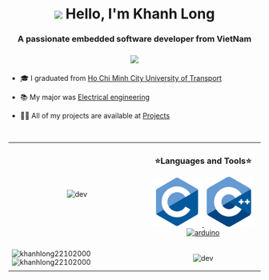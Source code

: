 <h1 align="center">
   <img src = "https://raw.githubusercontent.com/MartinHeinz/MartinHeinz/master/wave.gif" width = 40px> Hello, I'm Khanh Long
</h1>
<h3 align="center">
   A passionate embedded software developer from VietNam
</h3>
<h3 align="center">
   <img src="https://img.icons8.com/clouds/1x/vietnam--v2.png"/>
</h3>
       
- 🎓 I graduated from [Ho Chi Minh City University of Transport](https://ut.edu.vn/)

- 📚 My major was [Electrical engineering](https://daotao.ut.edu.vn/?mid=43)

- 👨‍💻 All of my projects are available at [Projects](https://github.com/khanhlong22102000?tab=repositories)

<br>
</table>   
<table style="width:100%;">
   <tr>
      <td>
         <p align="center"> 
            <img src="https://raw.githubusercontent.com/abhisheknaiidu/abhisheknaiidu/master/code.gif" alt="dev" width="100%"/>
      </td>
      <td>
         <p align="center">
         </p>
         <h3 align="center">
            ⭐️Languages and Tools⭐️
         </h3>
         <p align="center">
            <a href="https://www.cprogramming.com/" target="_blank" rel="noreferrer"> 
               <img src="https://raw.githubusercontent.com/devicons/devicon/master/icons/c/c-original.svg" alt="c" width="100" height="100"/> 
            </a> 
            <a href="https://www.w3schools.com/cpp/" target="_blank" rel="noreferrer"> 
               <img src="https://raw.githubusercontent.com/devicons/devicon/master/icons/cplusplus/cplusplus-original.svg" alt="cplusplus" width="100" height="100"/> 
            </a> 
            <a href="https://www.arduino.cc/" target="_blank" rel="noreferrer"> 
               <img src="https://cdn.worldvectorlogo.com/logos/arduino-1.svg" alt="arduino" width="100" height="100"/> 
          </p>
      </td>
   </tr>  
   <tr>
      <td>
         <img src="https://github-readme-stats.vercel.app/api/top-langs/?username=khanhlong22102000&bg_color=FFFFFF00&text_color=179fa3&layout=compact&hide=CSS&langs_count=10&custom_title=Top%20Languages%20are%20used" alt="khanhlong22102000" width="100%"/>
         <img src="https://github-readme-stats.vercel.app/api?username=khanhlong22102000&bg_color=FFFFFF00&text_color=179fa3&show_icons=true&count_private=true&include_all_commits=true&custom_title=Activities%20on%20Github" alt="khanhlong22102000" width="100%"/>
      </td>
      <td>
         <p align="center"> 
            <img src="https://cdn.dribbble.com/users/1059583/screenshots/4171367/coding-freak.gif" alt="dev" width="100%"/>
         </p>
      </td>
   </tr>
</table>
